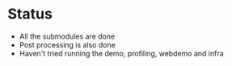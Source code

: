 # Status
- All the submodules are done
- Post processing is also done
- Haven't tried running the demo, profiling, webdemo and infra
